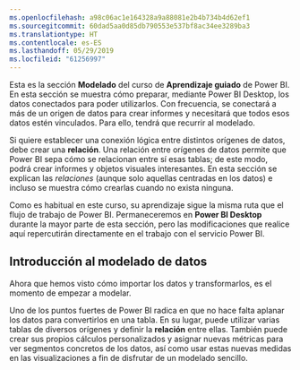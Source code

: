 ```yaml
---
ms.openlocfilehash: a98c06ac1e164328a9a88081e2b4b734b4d62ef1
ms.sourcegitcommit: 60dad5aa0d85db790553e537bf8ac34ee3289ba3
ms.translationtype: HT
ms.contentlocale: es-ES
ms.lasthandoff: 05/29/2019
ms.locfileid: "61256997"
---
```

Esta es la sección **Modelado** del curso de **Aprendizaje guiado** de Power BI. En esta sección se muestra cómo preparar, mediante Power BI Desktop, los datos conectados para poder utilizarlos. Con frecuencia, se conectará a más de un origen de datos para crear informes y necesitará que todos esos datos estén vinculados. Para ello, tendrá que recurrir al modelado.

Si quiere establecer una conexión lógica entre distintos orígenes de datos, debe crear una **relación**. Una relación entre orígenes de datos permite que Power BI sepa cómo se relacionan entre sí esas tablas; de este modo, podrá crear informes y objetos visuales interesantes. En esta sección se explican las *relaciones* (aunque solo aquellas centradas en los datos) e incluso se muestra cómo crearlas cuando no exista ninguna.

Como es habitual en este curso, su aprendizaje sigue la misma ruta que el flujo de trabajo de Power BI. Permaneceremos en **Power BI Desktop** durante la mayor parte de esta sección, pero las modificaciones que realice aquí repercutirán directamente en el trabajo con el servicio Power BI.

## <a name="introduction-to-modeling-your-data"></a>Introducción al modelado de datos
Ahora que hemos visto cómo importar los datos y transformarlos, es el momento de empezar a modelar.

Uno de los puntos fuertes de Power BI radica en que no hace falta aplanar los datos para convertirlos en una tabla. En su lugar, puede utilizar varias tablas de diversos orígenes y definir la **relación** entre ellas. También puede crear sus propios cálculos personalizados y asignar nuevas métricas para ver segmentos concretos de los datos, así como usar estas nuevas medidas en las visualizaciones a fin de disfrutar de un modelado sencillo.

